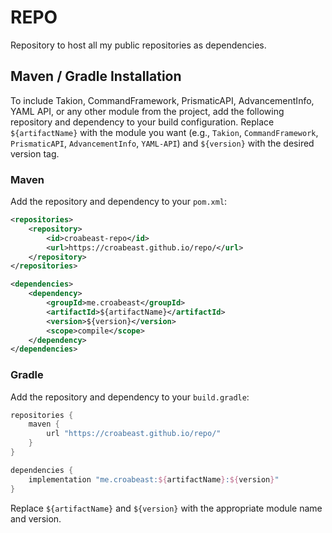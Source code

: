 # REPO
Repository to host all my public repositories as dependencies.

## Maven / Gradle Installation

To include Takion, CommandFramework, PrismaticAPI, AdvancementInfo, YAML API, or any other module from the project, add the following repository and dependency to your build configuration. Replace `${artifactName}` with the module you want (e.g., `Takion`, `CommandFramework`, `PrismaticAPI`, `AdvancementInfo`, `YAML-API`) and `${version}` with the desired version tag.

### Maven

Add the repository and dependency to your `pom.xml`:

```xml
<repositories>
    <repository>
        <id>croabeast-repo</id>
        <url>https://croabeast.github.io/repo/</url>
    </repository>
</repositories>

<dependencies>
    <dependency>
        <groupId>me.croabeast</groupId>
        <artifactId>${artifactName}</artifactId>
        <version>${version}</version>
        <scope>compile</scope>
    </dependency>
</dependencies>
```

### Gradle

Add the repository and dependency to your `build.gradle`:

```groovy
repositories {
    maven {
        url "https://croabeast.github.io/repo/"
    }
}

dependencies {
    implementation "me.croabeast:${artifactName}:${version}"
}
```

Replace `${artifactName}` and `${version}` with the appropriate module name and version.
